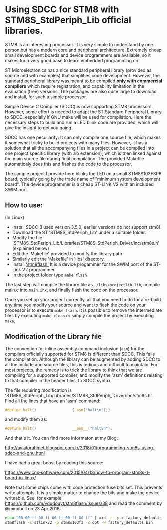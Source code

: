 # Using SDCC for STM8 with STM8S_StdPeriph_Lib official libraries.

STM8 is an interesting processor. It is very simple to understand by one person but has a modern core and peripheral architecture. Extremely cheap small development boards and device programmers are available, so it makes for a very good base to learn embedded programming on. 

ST Microelectronics has a nice standard peripheral library (provided as source and with examples) that simplifies code development. However, the standard peripheral library was meant to be compiled **only with commercial compilers** which require registration, and capability limitation in the evaluation (free) versions. The packages are also quite large to download and install, for such a simple processor.

Simple Device C Compiler (SDCC) is now supporting STM8 processors. However, some effort is needed to adapt the ST Standard Peripheral Library to SDCC, especially if GNU make will be used for compilation. Here the necessary steps to build and run a LED blink code are provided, which will give the insight to get you going. 

SDCC has one peculiarity: It can only compile one source file, which makes it somewhat tricky to build projects with many files. However, it has a solution that all the accompanying files in a project can be compiled into one project specific library (with .lib extension), which is then linked against the main source file during final compilation. The provided Makefile automaticaly does this and flashes the code to the processor.

The sample project I provide here blinks the LED on a small STM8S103F3P6 board, typically going by the trade name of "minimum  system development board". The device programmer is a cheap ST-LINK V2 with an included SWIM port.

## How to use:
(In Linux)
- Install SDCC (I used version 3.5.0; earlier versions do not support stm8). 
- Download the ST 'STM8S_StdPeriph_Lib' under a suitable folder.
- Modify the file 'STM8S_StdPeriph_Lib/Libraries/STM8S_StdPeriph_Driver/inc/stm8s.h' (explained below)
- Edit the 'Makefile' provided to modify the library path.
- Similarly edit the 'Makefile' in 'libs' directory.
- Install ['stm8flash'](https://github.com/vdudouyt/stm8flash/) It is a device progammer for the SWIM port of the ST-Link V2 programmer
- in the project folder type `make flash`

The last step will compile the library file as `./libs/projectlib.lib`, compile main.c into `main.ihx`, and finally flash the code on the processor.

Once you set up your project correctly, all that you need to do for a re-build any time you modify your source and want to flash the code on your processor is to execute `make flash`. It is possible to remove the intermediate files by executing `make clean` or simply compile the project by executing `make`.

## Modification of the Library file

The convention for inline assembly command inclusion (`asm`) for the compilers officially supported for STM8 is different than SDCC. This fails the compilation. Although the library can be augmented by adding SDCC to all the include and source files, this is tedious and difficult to maintain. For most projects, the remedy is to trick the library to think that we are compiling for a supported compiler, and modify the 'asm' definitions relating to that compiler in the header files, to SDCC syntax.

The file requiring modification is 'STM8S_StdPeriph_Lib/Libraries/STM8S_StdPeriph_Driver/inc/stm8s.h'. 
Find all the lines that have an 'asm' command:
```c
#define halt()                {_asm("halt\n");}
```

and modify them as:

```c
#define halt()                __asm__("halt\n");
```

And that's it. You can find more informaton at my Blog:

http://aviatorahmet.blogspot.com.tr/2018/01/programming-stm8s-using-sdcc-and-gnu.html

I have had a great boost by reading this source:

https://www.cnx-software.com/2015/04/13/how-to-program-stm8s-1-board-in-linux/

Note that some chips come with code protection fuse bits set. This prevents write attempts. It is a simple matter to change the bits and make the device writeable. See, for example:
https://github.com/vdudouyt/stm8flash/issues/38 and read the comment by @minobull on 23 Apr 2016:

```bash
echo "00 00 ff 00 ff 00 ff 00 ff 00 ff" | xxd -r -p > factory_defaults.bin
stm8flash -c stlinkv2 -p stm8s103f3 -s opt -w factory_defaults.bin
```
